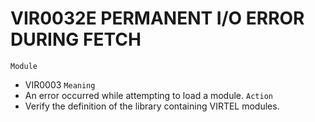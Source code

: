 # VIR0032E PERMANENT I/O ERROR DURING FETCH
`Module`
- VIR0003
`Meaning`
- An error occurred while attempting to load a module.
`Action`
- Verify the definition of the library containing VIRTEL modules.
